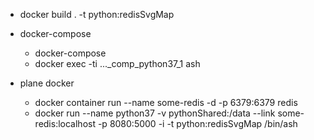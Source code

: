 * docker build . -t python:redisSvgMap

* docker-compose
  * docker-compose
  * docker exec -ti ..._comp_python37_1 ash

* plane docker
  * docker container run --name some-redis -d -p 6379:6379 redis
  * docker run --name python37 -v pythonShared:/data --link some-redis:localhost -p 8080:5000 -i -t python:redisSvgMap /bin/ash 
